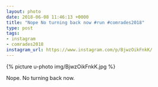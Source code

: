 ```yaml
---
layout: photo
date: 2018-06-08 11:46:13 +0000
title: "Nope No turning back now #run #comrades2018"
type: post
tags:
- instagram
- comrades2018
instagram_url: https://www.instagram.com/p/BjwzOikFnkK/
---
```


{% picture u-photo img/BjwzOikFnkK.jpg %}

Nope. No turning back now.  

